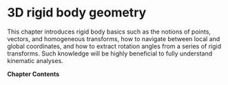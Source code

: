 # 3D rigid body geometry

This chapter introduces rigid body basics such as the notions of points, vectors, and homogeneous transforms, how to navigate between local and global coordinates, and how to extract rotation angles from a series of rigid transforms. Such knowledge will be highly beneficial to fully understand kinematic analyses.

**Chapter Contents**

```{tableofcontents}
```
